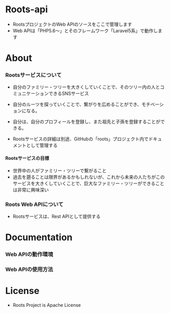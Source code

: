 # Roots-api

* RootsプロジェクトのWeb APIのソースをここで管理します
* Web APIは「PHP5.6〜」とそのフレームワーク「Laravel5系」で動作します

# About

### Rootsサービスについて

* 自分のファミリー・ツリーを大きくしていくことで、そのツリー内の人とコミュニケーションできるSNSサービス
* 自分のルーツを探っていくことで、繋がりを広めることができ、モチベーションになる。
* 自分は、自分のプロフィールを登録し、また祖先と子孫を登録することができる。

* Rootsサービスの詳細は別途、GitHubの「roots」プロジェクト内でドキュメントとして管理する

#### Rootsサービスの目標

* 世界中の人がファミリー・ツリーで繋がること
 * 過去を遡ることは限界があるかもしれないが、これから未来の人たちがこのサービスを大きくしていくことで、巨大なファミリー・ツリーができることは非常に興味深い

### Roots Web APIについて

* Rootsサービスは、Rest APIとして提供する

# Documentation

### Web APIの動作環境

### Web APIの使用方法

# License

* Roots Project is Apache License
